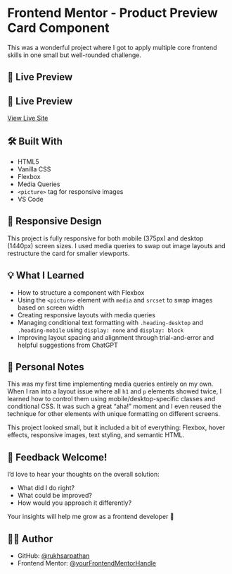 # Frontend Mentor - Product Preview Card Component

This was a wonderful project where I got to apply multiple core frontend skills in one small but well-rounded challenge.

## 🔗 Live Preview

## 🔗 Live Preview

[View Live Site](https://rukhsarpathan.github.io/Product-preview-card-component/)

## 🛠 Built With

- HTML5
- Vanilla CSS
- Flexbox
- Media Queries
- `<picture>` tag for responsive images
- VS Code

## 📱 Responsive Design

This project is fully responsive for both mobile (375px) and desktop (1440px) screen sizes. I used media queries to swap out image layouts and restructure the card for smaller viewports.

## 💡 What I Learned

- How to structure a component with Flexbox
- Using the `<picture>` element with `media` and `srcset` to swap images based on screen width
- Creating responsive layouts with media queries
- Managing conditional text formatting with `.heading-desktop` and `.heading-mobile` using `display: none` and `display: block`
- Improving layout spacing and alignment through trial-and-error and helpful suggestions from ChatGPT

## 🧠 Personal Notes

This was my first time implementing media queries entirely on my own. When I ran into a layout issue where all `h1` and `p` elements showed twice, I learned how to control them using mobile/desktop-specific classes and conditional CSS. It was such a great “aha!” moment and I even reused the technique for other elements with unique formatting on different screens.

This project looked small, but it included a bit of everything: Flexbox, hover effects, responsive images, text styling, and semantic HTML.

## 🙏 Feedback Welcome!

I’d love to hear your thoughts on the overall solution:
- What did I do right?
- What could be improved?
- How would you approach it differently?

Your insights will help me grow as a frontend developer 💛

## 🧑‍💻 Author

- GitHub: [@rukhsarpathan](https://github.com/rukhsarpathan)
- Frontend Mentor: [@yourFrontendMentorHandle](https://www.frontendmentor.io/profile/rukhsarpathan)
